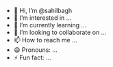 - 👋 Hi, I’m @sahilbagh
- 👀 I’m interested in ...
- 🌱 I’m currently learning ...
- 💞️ I’m looking to collaborate on ...
- 📫 How to reach me ...
- 😄 Pronouns: ...
- ⚡ Fun fact: ...

<!---
sahilbagh/sahilbagh is a ✨ special ✨ repository because its `README.md` (this file) appears on your GitHub profile.
You can click the Preview link to take a look at your changes.
--->
